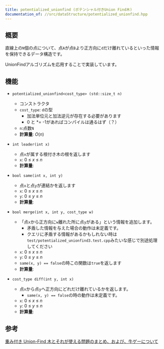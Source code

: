 ```yaml
---
title: potentialized_unionfind (ポテンシャル付きUnion Find木)
documentation_of: //src/dataStructure/potentialized_unionfind.hpp
---
```


## 概要
直線上の`N`個の点について、点`A`が点`B`より正方向に`d`だけ離れているといった情報を保持できるデータ構造です。

UnionFindアルゴリズムを応用することで実装しています。

## 機能
- `potentialized_unionfind<cost_type> (std::size_t n)`
	- コンストラクタ
	- `cost_type`: `d`の型
		- 加法単位元と加法逆元が存在する必要があります
		- 0 と *= -1があればコンパイルは通るはず（？）
	- `n`:点数`N`
	- **計算量**: $O(n)$

- `int leader(int x)`
	- 点`x`が属する根付き木の根を返します
	- `x`: $0\ \le\ x\ \le\ n$
	- **計算量**: 

- `bool same(int x, int y)`
	- 点`x`と点`y`が連結かを返します
	- `x`: $0\ \le\ x\ \le\ n$
	- `y`: $0\ \le\ y\ \le\ n$
	- **計算量**: 

- `bool merge(int x, int y, cost_type w)`
	- 「点`x`から正方向に`w`離れた所に点`y`がある」という情報を追加します。
		- 矛盾した情報を与えた場合の動作は未定義です。
		- クエリに矛盾する情報があるかもしれない時は`test/potentialized_unionfind3.test.cpp`みたいな感じで別途処理してください
	- `x`: $0\ \le\ x\ \le\ n$
	- `y`: $0\ \le\ y\ \le\ n$
	- `same(x, y) == false`の時この関数は`true`を返します
	- **計算量**: 

- `cost_type diff(int y, int x)`
	- 点`x`から点`y`へ正方向にどれだけ離れているかを返します。
		- `same(x, y) == false`の時の動作は未定義です。
	- `x`: $0\ \le\ x\ \le\ n$
	- `y`: $0\ \le\ y\ \le\ n$
	- **計算量**: 

## 参考

[重み付き Union-Find 木とそれが使える問題のまとめ、および、牛ゲーについて](https://qiita.com/drken/items/cce6fc5c579051e64fab)
